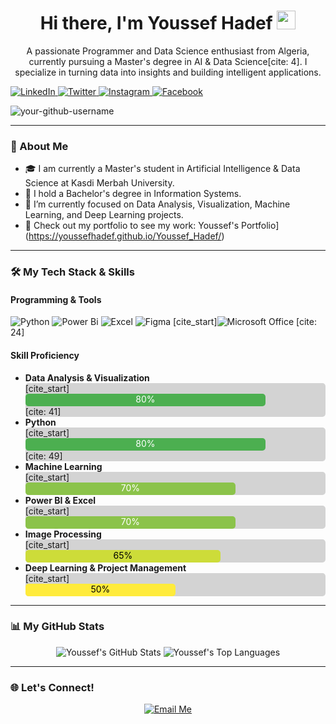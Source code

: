 <div id="header" align="center">
  <img src=""/>
  <h1>
    Hi there, I'm Youssef Hadef
    <img src="https://media.giphy.com/media/hvRJCLFzcasrR4ia7z/giphy.gif" width="30px"/>
  </h1>
  <p>
    A passionate Programmer and Data Science enthusiast from Algeria, currently pursuing a Master's degree in AI & Data Science[cite: 4]. I specialize in turning data into insights and building intelligent applications.
  </p>
  <!-- Social media buttons and links -->
<p align="left">
  <a href="https://www.linkedin.com/in/your-username">
    <img src="https://img.shields.io/badge/LinkedIn-0077B5?style=for-the-badge&logo=linkedin&logoColor=white" alt="LinkedIn"/>
  </a>
  <a href="https://twitter.com/your-username">
    <img src="https://img.shields.io/badge/Twitter-1DA1F2?style=for-the-badge&logo=twitter&logoColor=white" alt="Twitter"/>
  </a>
  <a href="https://www.instagram.com/your-username">
    <img src="https://img.shields.io/badge/Instagram-E4405F?style=for-the-badge&logo=instagram&logoColor=white" alt="Instagram"/>
  </a>
    <a href="https://www.instagram.com/your-username">
    <img src="https://img.shields.io/badge/Instagram-E4405F?style=for-the-badge&logo=instagram&logoColor=white" alt="Facebook"/>
  </a>
</p>
<!-- Glad to see you here! -->
<p align="left"> 
  <img src="https://komarev.com/ghpvc/?username=your-github-username&label=Visitors&color=blue" alt="your-github-username" /> 
</p>
</div>

---

### 🚀 About Me

- 🎓 I am currently a Master's student in Artificial Intelligence & Data Science at Kasdi Merbah University.
- 🔭 I hold a Bachelor's degree in Information Systems.
- 🌱 I’m currently focused on Data Analysis, Visualization, Machine Learning, and Deep Learning projects.
- 💼 Check out my portfolio to see my work: Youssef's Portfolio](https://youssefhadef.github.io/Youssef_Hadef/)

---

### 🛠️ My Tech Stack & Skills

#### Programming & Tools
![Python](https://img.shields.io/badge/Python-3776AB?style=for-the-badge&logo=python&logoColor=white)
![Power Bi](https://img.shields.io/badge/Power%20BI-F2C811?style=for-the-badge&logo=powerbi&logoColor=black)
![Excel](https://img.shields.io/badge/Excel-217346?style=for-the-badge&logo=microsoftexcel&logoColor=white)
![Figma](https://img.shields.io/badge/Figma-F24E1E?style=for-the-badge&logo=figma&logoColor=white)
[cite_start]![Microsoft Office](https://img.shields.io/badge/Microsoft_Office-D83B01?style=for-the-badge&logo=microsoftoffice&logoColor=white) [cite: 24]

#### Skill Proficiency
- **Data Analysis & Visualization** 
  <div style="background-color: #d3d3d3; border-radius: 5px; width: 100%;">
    [cite_start]<div style="background-color: #4CAF50; width: 80%; height: 20px; border-radius: 5px; text-align: center; color: white;">80%</div> [cite: 41]
  </div>
- **Python** 
  <div style="background-color: #d3d3d3; border-radius: 5px; width: 100%;">
    [cite_start]<div style="background-color: #4CAF50; width: 80%; height: 20px; border-radius: 5px; text-align: center; color: white;">80%</div> [cite: 49]
  </div>
- **Machine Learning** 
  <div style="background-color: #d3d3d3; border-radius: 5px; width: 100%;">
    [cite_start]<div style="background-color: #8BC34A; width: 70%; height: 20px; border-radius: 5px; text-align: center; color: white;">70%</div> 
  </div>
- **Power BI & Excel** 
  <div style="background-color: #d3d3d3; border-radius: 5px; width: 100%;">
    [cite_start]<div style="background-color: #8BC34A; width: 70%; height: 20px; border-radius: 5px; text-align: center; color: white;">70%</div> 
  </div>
- **Image Processing**
  <div style="background-color: #d3d3d3; border-radius: 5px; width: 100%;">
    [cite_start]<div style="background-color: #CDDC39; width: 65%; height: 20px; border-radius: 5px; text-align: center; color: black;">65%</div> 
  </div>
- **Deep Learning & Project Management** 
  <div style="background-color: #d3d3d3; border-radius: 5px; width: 100%;">
    [cite_start]<div style="background-color: #FFEB3B; width: 50%; height: 20px; border-radius: 5px; text-align: center; color: black;">50%</div> 
  </div>

---

### 📊 My GitHub Stats

<p align="center">
  <img src="https://github-readme-stats.vercel.app/api?username=Youssef-Hadef&show_icons=true&theme=dracula&include_all_commits=true&count_private=true" alt="Youssef's GitHub Stats" />
  <img src="https://github-readme-stats.vercel.app/api/top-langs/?username=Youssef-Hadef&layout=compact&langs_count=8&theme=dracula" alt="Youssef's Top Languages" />
</p>

---

### 🌐 Let's Connect!

<p align="center">
  <a href="mailto:hadef.youssef@univ-ouargla.dz">
    <img src="https://img.shields.io/badge/Email-D14836?style=for-the-badge&logo=gmail&logoColor=white" alt="Email Me"/>
  </a>
  </p>

 
<!--
**Youssef-Hadef/Youssef-Hadef** is a ✨ _special_ ✨ repository because its `README.md` (this file) appears on your GitHub profile.

Here are some ideas to get you started:

- 🔭 I’m currently working on ...
- 🌱 I’m currently learning ...
- 👯 I’m looking to collaborate on ...
- 🤔 I’m looking for help with ...
- 💬 Ask me about ...
- 📫 How to reach me: ...
- 😄 Pronouns: ...
- ⚡ Fun fact: ...
-->
